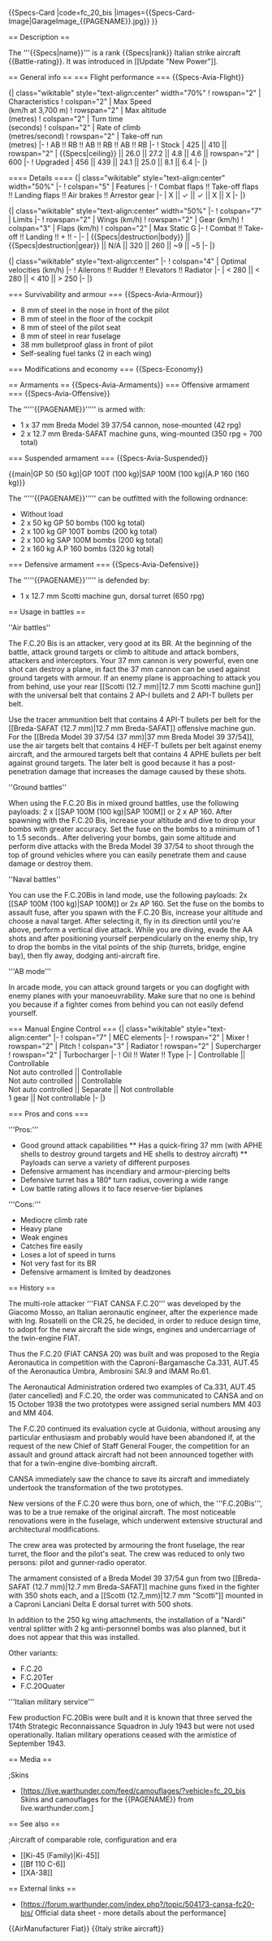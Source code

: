 {{Specs-Card
|code=fc_20_bis
|images={{Specs-Card-Image|GarageImage_{{PAGENAME}}.jpg}}
}}

== Description ==
<!-- ''In the description, the first part should be about the history of and the creation and combat usage of the aircraft, as well as its key features. In the second part, tell the reader about the aircraft in the game. Insert a screenshot of the vehicle, so that if the novice player does not remember the vehicle by name, he will immediately understand what kind of vehicle the article is talking about.'' -->
The '''{{Specs|name}}''' is a rank {{Specs|rank}} Italian strike aircraft {{Battle-rating}}. It was introduced in [[Update "New Power"]].

== General info ==
=== Flight performance ===
{{Specs-Avia-Flight}}
<!-- ''Describe how the aircraft behaves in the air. Speed, manoeuvrability, acceleration and allowable loads - these are the most important characteristics of the vehicle.'' -->

{| class="wikitable" style="text-align:center" width="70%"
! rowspan="2" | Characteristics
! colspan="2" | Max Speed<br>(km/h at 3,700 m)
! rowspan="2" | Max altitude<br>(metres)
! colspan="2" | Turn time<br>(seconds)
! colspan="2" | Rate of climb<br>(metres/second)
! rowspan="2" | Take-off run<br>(metres)
|-
! AB !! RB !! AB !! RB !! AB !! RB
|-
! Stock
| 425 || 410 || rowspan="2" | {{Specs|ceiling}} || 26.0 || 27.2 || 4.8 || 4.6 || rowspan="2" | 600
|-
! Upgraded
| 456 || 439 || 24.1 || 25.0 || 8.1 || 6.4
|-
|}

==== Details ====
{| class="wikitable" style="text-align:center" width="50%"
|-
! colspan="5" | Features
|-
! Combat flaps !! Take-off flaps !! Landing flaps !! Air brakes !! Arrestor gear
|-
| X || ✓ || ✓ || X || X     <!-- ✓ -->
|-
|}

{| class="wikitable" style="text-align:center" width="50%"
|-
! colspan="7" | Limits
|-
! rowspan="2" | Wings (km/h)
! rowspan="2" | Gear (km/h)
! colspan="3" | Flaps (km/h)
! colspan="2" | Max Static G
|-
! Combat !! Take-off !! Landing !! + !! -
|-
| {{Specs|destruction|body}} || {{Specs|destruction|gear}} || N/A || 320 || 260 || ~9 || ~5
|-
|}

{| class="wikitable" style="text-align:center"
|-
! colspan="4" | Optimal velocities (km/h)
|-
! Ailerons !! Rudder !! Elevators !! Radiator
|-
| < 280 || < 280 || < 410 || > 250
|-
|}

=== Survivability and armour ===
{{Specs-Avia-Armour}}
<!-- ''Examine the survivability of the aircraft. Note how vulnerable the structure is and how secure the pilot is, whether the fuel tanks are armoured, etc. Describe the armour, if there is any, and also mention the vulnerability of other critical aircraft systems.'' -->

* 8 mm of steel in the nose in front of the pilot
* 8 mm of steel in the floor of the cockpit
* 8 mm of steel of the pilot seat
* 8 mm of steel in rear fuselage
* 38 mm bulletproof glass in front of pilot
* Self-sealing fuel tanks (2 in each wing)

=== Modifications and economy ===
{{Specs-Economy}}

== Armaments ==
{{Specs-Avia-Armaments}}
=== Offensive armament ===
{{Specs-Avia-Offensive}}
<!-- ''Describe the offensive armament of the aircraft, if any. Describe how effective the cannons and machine guns are in a battle, and also what belts or drums are better to use. If there is no offensive weaponry, delete this subsection.'' -->

The '''''{{PAGENAME}}''''' is armed with:

* 1 x 37 mm Breda Model 39 37/54 cannon, nose-mounted (42 rpg)
* 2 x 12.7 mm Breda-SAFAT machine guns, wing-mounted (350 rpg = 700 total)

=== Suspended armament ===
{{Specs-Avia-Suspended}}
<!-- ''Describe the aircraft's suspended armament: additional cannons under the wings, bombs, rockets and torpedoes. This section is especially important for bombers and attackers. If there is no suspended weaponry remove this subsection.'' -->
{{main|GP 50 (50 kg)|GP 100T (100 kg)|SAP 100M (100 kg)|A.P 160 (160 kg)}}

The '''''{{PAGENAME}}''''' can be outfitted with the following ordnance:

* Without load
* 2 x 50 kg GP 50 bombs (100 kg total)
* 2 x 100 kg GP 100T bombs (200 kg total)
* 2 x 100 kg SAP 100M bombs (200 kg total)
* 2 x 160 kg A.P 160 bombs (320 kg total)

=== Defensive armament ===
{{Specs-Avia-Defensive}}
<!-- ''Defensive armament with turret machine guns or cannons, crewed by gunners. Examine the number of gunners and what belts or drums are better to use. If defensive weaponry is not available, remove this subsection.'' -->

The '''''{{PAGENAME}}''''' is defended by:

* 1 x 12.7 mm Scotti machine gun, dorsal turret (650 rpg)

== Usage in battles ==
<!-- ''Describe the tactics of playing in the aircraft, the features of using aircraft in a team and advice on tactics. Refrain from creating a "guide" - do not impose a single point of view, but instead, give the reader food for thought. Examine the most dangerous enemies and give recommendations on fighting them. If necessary, note the specifics of the game in different modes (AB, RB, SB).'' -->
''Air battles''

The F.C.20 Bis is an attacker, very good at its BR. At the beginning of the battle, attack ground targets or climb to altitude and attack bombers, attackers and interceptors. Your 37 mm cannon is very powerful, even one shot can destroy a plane, in fact the 37 mm cannon can be used against ground targets with armour. If an enemy plane is approaching to attack you from behind, use your rear [[Scotti (12.7 mm)|12.7 mm Scotti machine gun]] with the universal belt that contains 2 AP-I bullets and 2 API-T bullets per belt.

Use the tracer ammunition belt that contains 4 API-T bullets per belt for the [[Breda-SAFAT (12.7 mm)|12.7 mm Breda-SAFAT]] offensive machine gun. For the [[Breda Model 39 37/54 (37 mm)|37 mm Breda Model 39 37/54]], use the air targets belt that contains 4 HEF-T bullets per belt against enemy aircraft, and the armoured targets belt that contains 4 APHE bullets per belt against ground targets. The later belt is good because it has a post-penetration damage that increases the damage caused by these shots.

''Ground battles''

When using the F.C.20 Bis in mixed ground battles, use the following payloads: 2 x [[SAP 100M (100 kg)|SAP 100M]] or 2 x AP 160. After spawning with the F.C.20 Bis, increase your altitude and dive to drop your bombs with greater accuracy. Set the fuse on the bombs to a minimum of 1 to 1.5 seconds.. After delivering your bombs, gain some altitude and perform dive attacks with the Breda Model 39 37/54 to shoot through the top of ground vehicles where you can easily penetrate them and cause damage or destroy them.

''Naval battles''

You can use the F.C.20Bis in land mode, use the following payloads: 2x [[SAP 100M (100 kg)|SAP 100M]] or 2x AP 160. Set the fuse on the bombs to assault fuse, after you spawn with the F.C.20 Bis, increase your altitude and choose a naval target. After selecting it, fly in its direction until you're above, perform a vertical dive attack. While you are diving, evade the AA shots and after positioning yourself perpendicularly on the enemy ship, try to drop the bombs in the vital points of the ship (turrets, bridge, engine bay), then fly away, dodging anti-aircraft fire.

'''AB mode'''

In arcade mode, you can attack ground targets or you can dogfight with enemy planes with your manoeuvrability. Make sure that no one is behind you because if a fighter comes from behind you can not easily defend yourself.

=== Manual Engine Control ===
{| class="wikitable" style="text-align:center"
|-
! colspan="7" | MEC elements
|-
! rowspan="2" | Mixer
! rowspan="2" | Pitch
! colspan="3" | Radiator
! rowspan="2" | Supercharger
! rowspan="2" | Turbocharger
|-
! Oil !! Water !! Type
|-
| Controllable || Controllable<br>Not auto controlled || Controllable<br>Not auto controlled || Controllable<br>Not auto controlled || Separate || Not controllable<br>1 gear || Not controllable
|-
|}

=== Pros and cons ===
<!-- ''Summarise and briefly evaluate the vehicle in terms of its characteristics and combat effectiveness. Mark its pros and cons in the bulleted list. Try not to use more than 6 points for each of the characteristics. Avoid using categorical definitions such as "bad", "good" and the like - use substitutions with softer forms such as "inadequate" and "effective".'' -->

'''Pros:'''

* Good ground attack capabilities
** Has a quick-firing 37 mm (with APHE shells to destroy ground targets and HE shells to destroy aircraft)
** Payloads can serve a variety of different purposes
* Defensive armament has incendiary and armour-piercing belts
* Defensive turret has a 180° turn radius, covering a wide range
* Low battle rating allows it to face reserve-tier biplanes

'''Cons:'''

* Mediocre climb rate
* Heavy plane
* Weak engines
* Catches fire easily
* Loses a lot of speed in turns
* Not very fast for its BR
* Defensive armament is limited by deadzones

== History ==
<!-- ''Describe the history of the creation and combat usage of the aircraft in more detail than in the introduction. If the historical reference turns out to be too long, take it to a separate article, taking a link to the article about the vehicle and adding a block "/History" (example: <nowiki>https://wiki.warthunder.com/(Vehicle-name)/History</nowiki>) and add a link to it here using the <code>main</code> template. Be sure to reference text and sources by using <code><nowiki><ref></ref></nowiki></code>, as well as adding them at the end of the article with <code><nowiki><references /></nowiki></code>. This section may also include the vehicle's dev blog entry (if applicable) and the in-game encyclopedia description (under <code><nowiki>=== In-game description ===</nowiki></code>, also if applicable).'' -->
The multi-role attacker '''FIAT CANSA F.C.20''' was developed by the Giacomo Mosso, an Italian aeronautic engineer, after the experience made with Ing. Rosatelli on the CR.25, he decided, in order to reduce design time, to adopt for the new aircraft the side wings, engines and undercarriage of the twin-engine FIAT.

Thus the F.C.20 (FIAT CANSA 20) was built and was proposed to the Regia Aeronautica in competition with the Caproni-Bargamasche Ca.331, AUT.45 of the Aeronautica Umbra, Ambrosini SAI.9 and IMAM Ro.61.

The Aeronautical Administration ordered two examples of Ca.331, AUT.45 (later cancelled) and F.C.20, the order was communicated to CANSA and on 15 October 1938 the two prototypes were assigned serial numbers MM 403 and MM 404.

The F.C.20 continued its evaluation cycle at Guidonia, without arousing any particular enthusiasm and probably would have been abandoned if, at the request of the new Chief of Staff General Fouger, the competition for an assault and ground attack aircraft had not been announced together with that for a twin-engine dive-bombing aircraft.

CANSA immediately saw the chance to save its aircraft and immediately undertook the transformation of the two prototypes.

New versions of the F.C.20 were thus born, one of which, the '''F.C.20Bis''', was to be a true remake of the original aircraft. The most noticeable renovations were in the fuselage, which underwent extensive structural and architectural modifications.

The crew area was protected by armouring the front fuselage, the rear turret, the floor and the pilot's seat. The crew was reduced to only two persons: pilot and gunner-radio operator.

The armament consisted of a Breda Model 39 37/54 gun from two [[Breda-SAFAT (12.7 mm)|12.7 mm Breda-SAFAT]] machine guns fixed in the fighter with 350 shots each, and a [[Scotti (12.7_mm)|12.7 mm "Scotti"]] mounted in a Caproni Lanciani Delta E dorsal turret with 500 shots.

In addition to the 250 kg wing attachments, the installation of a "Nardi" ventral splitter with 2 kg anti-personnel bombs was also planned, but it does not appear that this was installed.

Other variants:

* F.C.20
* F.C.20Ter
* F.C.20Quater

'''Italian military service'''

Few production FC.20Bis were built and it is known that three served the 174th Strategic Reconnaissance Squadron in July 1943 but were not used operationally. Italian military operations ceased with the armistice of September 1943.

== Media ==
<!-- ''Excellent additions to the article would be video guides, screenshots from the game, and photos.'' -->

;Skins

* [https://live.warthunder.com/feed/camouflages/?vehicle=fc_20_bis Skins and camouflages for the {{PAGENAME}} from live.warthunder.com.]

== See also ==
<!-- ''Links to the articles on the War Thunder Wiki that you think will be useful for the reader, for example:''
* ''reference to the series of the aircraft;''
* ''links to approximate analogues of other nations and research trees.'' -->

;Aircraft of comparable role, configuration and era

* [[Ki-45 (Family)|Ki-45]]
* [[Bf 110 C-6]]
* [[XA-38]]

== External links ==
<!-- ''Paste links to sources and external resources, such as:''
* ''topic on the official game forum;''
* ''other literature.'' -->

* [https://forum.warthunder.com/index.php?/topic/504173-cansa-fc20-bis/ Official data sheet - more details about the performance]

{{AirManufacturer Fiat}}
{{Italy strike aircraft}}